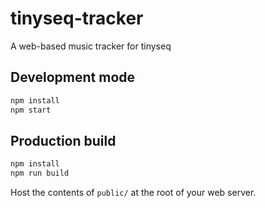 # tinyseq-tracker

A web-based music tracker for tinyseq

## Development mode

```sh
npm install
npm start
```

## Production build

```sh
npm install
npm run build
```

Host the contents of `public/` at the root of your web server.
